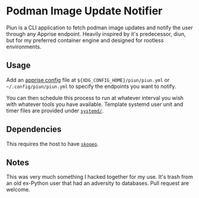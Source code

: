 # Podman Image Update Notifier

Piun is a CLI application to fetch podman image updates and notify the user
through any Apprise endpoint. Heavily inspired by it's predecessor, diun, but
for my preferred container engine and designed for rootless environments.

## Usage

Add an [apprise config](https://github.com/caronc/apprise/wiki/config) file
at `${XDG_CONFIG_HOME}/piun/piun.yml` or `~/.config/piun/piun.yml` to specify
the endpoints you want to notify.

You can then schedule this process to run at whatever interval you wish with
whatever tools you have available. Template systemd user unit and timer files
are provided under [`systemd/`](systemd/). 

## Dependencies

This requires the host to have [`skopeo`](https://github.com/containers/skopeo).

## Notes

This was very much something I hacked together for my use. It's trash from an
old ex-Python user that had an adversity to databases. Pull request are welcome.
